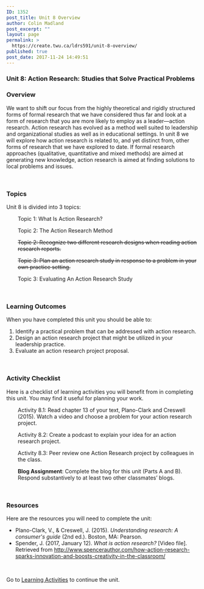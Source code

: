 ```yaml
---
ID: 1352
post_title: Unit 8 Overview
author: Colin Madland
post_excerpt: ""
layout: page
permalink: >
  https://create.twu.ca/ldrs591/unit-8-overview/
published: true
post_date: 2017-11-24 14:49:51
---
```

<h3>Unit 8: Action Research: Studies that Solve Practical Problems</h3>
<h3>Overview</h3>
We want to shift our focus from the highly theoretical and rigidly structured forms of formal research that we have considered thus far and look at a form of research that you are more likely to employ as a leader—action research. Action research has evolved as a method well suited to leadership and organizational studies as well as in educational settings. In unit 8 we will explore how action research is related to, and yet distinct from, other forms of research that we have explored to date. If formal research approaches (qualitative, quantitative and mixed methods) are aimed at generating new knowledge, action research is aimed at finding solutions to local problems and issues.

&nbsp;
<h3>Topics</h3>
Unit 8 is divided into 3 topics:
<p style="padding-left: 30px;">Topic 1: What Is Action Research?</p>
<p style="padding-left: 30px;">Topic 2: The Action Research Method</p>
<p style="padding-left: 30px;"><del>Topic 2: Recognize two different research designs when reading action research reports.</del></p>
<p style="padding-left: 30px;"><del>Topic 3: Plan an action research study in response to a problem in your own practice setting.</del></p>
<p style="padding-left: 30px;">Topic 3: Evaluating An Action Research Study</p>
&nbsp;
<h3>Learning Outcomes</h3>
When you have completed this unit you should be able to:<span style="color: #ff0000;"><strong> </strong></span>
<ol>
 	<li>Identify a practical problem that can be addressed with action research.</li>
 	<li>Design an action research project that might be utilized in your leadership practice.</li>
 	<li>Evaluate an action research project proposal.</li>
</ol>
&nbsp;
<h3>Activity Checklist</h3>
Here is a checklist of learning activities you will benefit from in completing this unit. You may find it useful for planning your work.
<p style="padding-left: 30px;">Activity 8.1: Read chapter 13 of your text, Plano-Clark and Creswell (2015). Watch a video and choose a problem for your action research project.</p>
<p style="padding-left: 30px;">Activity 8.2: Create a podcast to explain your idea for an action research project.</p>
<p style="padding-left: 30px;">Activity 8.3: Peer review one Action Research project by colleagues in the class.</p>
<p style="padding-left: 30px;"><strong>Blog Assignment</strong>: Complete the blog for this unit (Parts A and B). Respond substantively to at least two other classmates’ blogs.</p>
&nbsp;
<h3>Resources</h3>
Here are the resources you will need to complete the unit:
<ul>
 	<li>Plano-Clark, V., &amp; Creswell, J. (2015). <em>Understanding research: A consumer's guide</em> (2nd ed.). Boston, MA: Pearson.</li>
 	<li>Spender, J. (2017, January 12). <em>What is action research?</em> [Video file]. Retrieved from <a href="http://www.spencerauthor.com/how-action-research-sparks-innovation-and-boosts-creativity-in-the-classroom/">http://www.spencerauthor.com/how-action-research-sparks-innovation-and-boosts-creativity-in-the-classroom/</a></li>
</ul>
&nbsp;

Go to <a href="https://create.twu.ca/ldrs591/unit-8-learning-activities/">Learning Activities</a> to continue the unit.